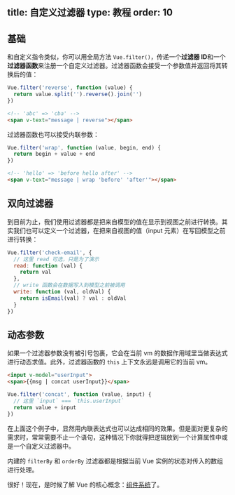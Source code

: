title: 自定义过滤器
type: 教程
order: 10
---

## 基础

和自定义指令类似，你可以用全局方法 `Vue.filter()`，传递一个**过滤器 ID**和一个**过滤器函数**来注册一个自定义过滤器。过滤器函数会接受一个参数值并返回将其转换后的值：

``` js
Vue.filter('reverse', function (value) {
  return value.split('').reverse().join('')
})
```

``` html
<!-- 'abc' => 'cba' -->
<span v-text="message | reverse"></span>
```

过滤器函数也可以接受内联参数：

``` js
Vue.filter('wrap', function (value, begin, end) {
  return begin + value + end
})
```

``` html
<!-- 'hello' => 'before hello after' -->
<span v-text="message | wrap 'before' 'after'"></span>
```

## 双向过滤器

到目前为止，我们使用过滤器都是把来自模型的值在显示到视图之前进行转换。其实我们也可以定义一个过滤器，在把来自视图的值（input 元素）在写回模型之前进行转换：

``` js
Vue.filter('check-email', {
  // 这里 read 可选，只是为了演示
  read: function (val) {
    return val
  },
  // write 函数会在数据写入到模型之前被调用
  write: function (val, oldVal) {
    return isEmail(val) ? val : oldVal
  }
})
```

## 动态参数

如果一个过滤器参数没有被引号包裹，它会在当前 vm 的数据作用域里当做表达式进行动态求值。此外，过滤器函数的 `this` 上下文永远是调用它的当前 vm。

``` html
<input v-model="userInput">
<span>{{msg | concat userInput}}</span>
```

``` js
Vue.filter('concat', function (value, input) {
  // 这里 `input` === `this.userInput`
  return value + input
})
```

在上面这个例子中，显然用内联表达式也可以达成相同的效果。但是面对更复杂的需求时，常常需要不止一个语句，这种情况下你就得把逻辑放到一个计算属性中或是一个自定义过滤器中。

内建的 `filterBy` 和 `orderBy` 过滤器都是根据当前 Vue 实例的状态对传入的数组进行处理。

很好！现在，是时候了解 Vue 的核心概念：[组件系统](../guide/components.html)了。
